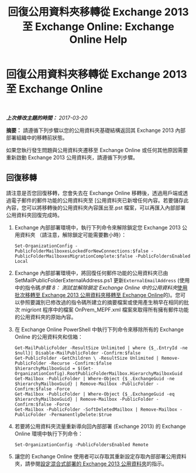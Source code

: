 ﻿---
title: '回復公用資料夾移轉從 Exchange 2013 至 Exchange Online: Exchange Online Help'
TOCTitle: 回復公用資料夾移轉從 Exchange 2013 至 Exchange Online
ms:assetid: bcd54aa0-aa45-4c68-b504-1475842d4b96
ms:mtpsurl: https://technet.microsoft.com/zh-tw/library/Mt798259(v=EXCHG.150)
ms:contentKeyID: 74432751
ms.date: 05/23/2018
mtps_version: v=EXCHG.150
ms.translationtype: MT
---

# 回復公用資料夾移轉從 Exchange 2013 至 Exchange Online

 

_**上次修改主題的時間：** 2017-03-20_

**摘要：**  請遵循下列步驟以您的公用資料夾基礎結構返回其 Exchange 2013 內部部署組織中的移轉前狀態。

如果您執行發生問題與公用資料夾遷移至 Exchange Online 或任何其他原因需要重新啟動 Exchange 2013 公用資料夾，請遵循下列步驟。

## 回復移轉

請注意是否您回復移轉，您會失去在 Exchange Online 移轉後，透過用戶端或透過電子郵件的郵件功能的公用資料夾至 \[公用資料夾已新增任何內容。若要儲存此內容，您可以將移轉後的公用資料夾內容匯出至.pst 檔案，可以再匯入內部部署公用資料夾回復完成時。

1.  Exchange 內部部署環境中，執行下列命令來解除鎖定您 Exchange 2013 公用資料夾 （請注意，解除鎖定可能需要數小時）：
    
        Set-OrganizationConfig -PublicFolderMailboxesLockedForNewConnections:$false -PublicFolderMailboxesMigrationComplete:$false -PublicFoldersEnabled Local 

2.  Exchange 內部部署環境中，將回復任何郵件功能的公用資料夾已由 SetMailPublicFolderExternalAddress.ps1 更新`ExternalEmailAddress` (使用中的指令碼*步驟 8： 測試並解除鎖定 Exchange Online 中的公用資料夾*[使用批次移轉至 Exchange 2013 公用資料夾移轉至 Exchange Online](https://docs.microsoft.com/zh-tw/exchange/collaboration-exo/public-folders/batch-migration-of-exchange-2013-public-folders)的)。您可以參照要識別已修改過的指令碼所建立的摘要檔案或使用產生稍早在相同的批次 migriont 程序中的檔案 OnPrem\_MEPF.xml 檔案來取得所有擁有郵件功能的公用資料夾的原始內容。

3.  在 Exchange Online PowerShell 中執行下列命令來移除所有的 Exchange Online 的公用資料夾和信箱：
    
        Get-MailPublicFolder -ResultSize Unlimited | where {$_.EntryId -ne $null}| Disable-MailPublicFolder -Confirm:$false 
        Get-PublicFolder -GetChildren \ -ResultSize Unlimited | Remove-PublicFolder -Recurse -Confirm:$false
        $hierarchyMailboxGuid = $(Get-OrganizationConfig).RootPublicFolderMailbox.HierarchyMailboxGuid
        Get-Mailbox -PublicFolder | Where-Object {$_.ExchangeGuid -ne $hierarchyMailboxGuid} | Remove-Mailbox -PublicFolder -Confirm:$false -Force
        Get-Mailbox -PublicFolder | Where-Object {$_.ExchangeGuid -eq $hierarchyMailboxGuid} | Remove-Mailbox -PublicFolder -Confirm:$false -Force
        Get-Mailbox -PublicFolder -SoftDeletedMailbox | Remove-Mailbox -PublicFolder -PermanentlyDelete:$true

4.  若要將公用資料夾流量重新導向回內部部署 (Exchange 2013) 的 Exchange Online 環境中執行下列命令：
    
        Set-OrganizationConfig -PublicFoldersEnabled Remote

5.  讓您的 Exchange Online 使用者可以存取其重新設定存取內部部署公用資料夾，請參閱[設定混合式部署的 Exchange 2013 公用資料夾](https://docs.microsoft.com/zh-tw/exchange/collaboration-exo/public-folders/set-up-modern-hybrid-public-folders)的指示。

